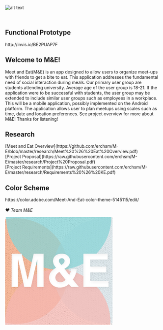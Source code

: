 ![alt text](https://raw.githubusercontent.com/erchsm/M-E/master/screenshots/iphonegold.jpg)

<br>
<h2>Functional Prototype</h2> http://invis.io/BE2PUAP7F
<h2>Welcome to M&E!</h2>
<p>Meet and Eat(M&E) is an app designed to allow users to organize meet-ups with friends to get a bite to eat. This application addresses the fundamental need of social interaction during meals. Our primary user group are students attending university. Average age of the user group is 18-21. If the application were to be successful with students, the user group may be extended to include similar user groups such as employees in a workplace. This will be a mobile application, possibly implemented on the Android platform. The application allows user to plan meetups using scales such as time, date and location preferences. See project overview for more about M&E! Thanks for listening!</p>

<h2>Research</h2>
[Meet and Eat Overview](https://github.com/erchsm/M-E/blob/master/research/Meet%20%26%20Eat%20Overview.pdf)<br>
[Project Proposal](https://raw.githubusercontent.com/erchsm/M-E/master/research/Project%20Proposal.pdf)<br>
[Project Requirements](https://raw.githubusercontent.com/erchsm/M-E/master/research/Requirements%20%26%20KE.pdf)<br>

<h2>Color Scheme</h2> https://color.adobe.com/Meet-And-Eat-color-theme-5145115/edit/
<br><br><i>&hearts; Team M&E</i>

[![logo](https://github.com/ecsmith/M-E/blob/master/screenshots/logo.jpg)]()

